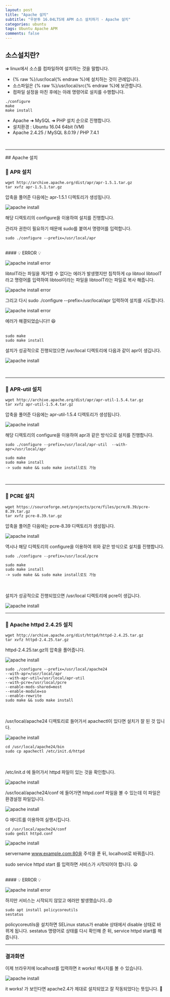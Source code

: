 ```yaml
---  
layout: post  
title: "Apache 설치"  
subtitle: "우분투 16.04LTS에 APM 소스 설치하기 - Apache 설치"  
categories: ubuntu
tags: Ubuntu Apache APM
comments: false  
---  
```


## 소스설치란?
&#10140; linux에서 소스를 컴파일하여 설치하는 것을 말합니다.  
- {% raw %}/usr/local{% endraw %}에 설치하는 것이 관례입니다.  
- 소스파일은 {% raw %}/usr/local/src{% endraw %}에 보관합니다.  
- 컴파일 설정을 마친 후에는 아래 명령어로 설치를 수행합니다.  

```
./configure
make
make install
```

- Apache &#10140; MySQL &#10140; PHP 설치 순으로 진행합니다.  
- 설치환경 : Ubuntu 16.04 64bit (VM)  
- Apache 2.4.25 / MySQL 8.0.19 / PHP 7.4.1  
<br>
<hr>
## Apache 설치

### &#128204; APR 설치 

```
wget http://archive.apache.org/dist/apr/apr-1.5.1.tar.gz  
tar xvfz apr-1.5.1.tar.gz
```

압축을 풀어준 다음에는 apr-1.5.1 디렉토리가 생성됩니다.


![apache install](/assets/apache/step6.JPG)


해당 디렉토리의 configure을 이용하여 설치를 진행합니다.  

관리자 권한이 필요하기 때문에 sudo를 붙여서 명령어를 입력합니다.

```
sudo ./configure --prefix=/usr/local/apr
```

<br>
#### &#128161; ERROR &#128161;

![apache install error](/assets/apache/error2.JPG)


libtolT라는 파일을 제거할 수 없다는 에러가 발생했지만 침착하게 cp libtool libtoolT 라고 명령어를 입력하여
libtool이라는 파일을 libtoolT라는 파일로 복사 해줍니다.  


![apache install error](/assets/apache/error3.JPG)


그리고 다시 sudo ./configure --prefix=/usr/local/apr 입력하여 설치를 시도합니다.  

![apache install error](/assets/apache/error4.JPG)

에러가 해결되었습니다!! &#128518;
<br><br>

```
sudo make
sudo make install  
```

설치가 성공적으로 진행되었으면 /usr/local 디렉토리에 다음과 같이 apr이 생깁니다. 

![apache install](/assets/apache/step4.JPG)

<br>

<hr>

### &#128204; APR-util 설치

```
wget http://archive.apache.org/dist/apr/apr-util-1.5.4.tar.gz  
tar xvfz apr-util-1.5.4.tar.gz  
```

압축을 풀어준 다음에는 apr-util-1.5.4 디렉토리가 생성됩니다.  

![apache install](/assets/apache/step5.JPG)

해당 디렉토리의 configure을 이용하여 apr과 같은 방식으로 설치를 진행합니다.  

```
sudo ./configure --prefix=/usr/local/apr-util  --with-apr=/usr/local/apr  

sudo make  
sudo make install  
-> sudo make && sudo make install로도 가능
```

<br>

<hr>

### &#128204; PCRE 설치

```
wget https://sourceforge.net/projects/pcre/files/pcre/8.39/pcre-8.39.tar.gz  
tar xvfz pcre-8.39.tar.gz  
```

압축을 풀어준 다음에는 pcre-8.39 디렉토리가 생성됩니다.  

![apache install](/assets/apache/step7.JPG)

역시나 해당 디렉토리의 configure을 이용하여 위와 같은 방식으로 설치를 진행합니다.    

```
sudo ./configure --prefix=/usr/local/pcre  

sudo make  
sudo make install  
-> sudo make && sudo make install로도 가능  
```

<br><br>
설치가 성공적으로 진행되었으면 /usr/local 디렉토리에 pcre이 생깁니다. 

![apache install](/assets/apache/step8.JPG)
<br>

<hr>

### &#128204; Apache httpd 2.4.25 설치

```
wget http://archive.apache.org/dist/httpd/httpd-2.4.25.tar.gz  
tar xvfz httpd-2.4.25.tar.gz  
```

httpd-2.4.25.tar.gz의 압축을 풀어줍니다.

![apache install](/assets/apache/step9.JPG)

```
sudo ./configure --prefix=/usr/local/apache24 
--with-apr=/usr/local/apr 
--with-apr-util=/usr/local/apr-util 
--with-pcre=/usr/local/pcre 
--enable-mods-shared=most 
--enable-module=so 
--enable-rewrite  
sudo make && sudo make install  
```

<br><br>
/usr/local/apache24 디렉토리로 들어가서 apachectl이 있다면 설치가 잘 된 것 입니다.   
 
![apache install](/assets/apache/step10.JPG)

```
cd /usr/local/apache24/bin
sudo cp apachectl /etc/init.d/httpd
```

<br><br>
/etc/init.d 에 들어가서 httpd 파일이 있는 것을 확인합니다.  

![apache install](/assets/apache/step11.JPG)

/usr/local/apache24/conf 에 들어가면 httpd.conf 파일을 볼 수 있는데 이 파일은 환경설정 파일입니다.

![apache install](/assets/apache/step12.JPG)

G 에디트를 이용하여 실행시킵니다.

```
cd /usr/local/apache24/conf
sudo gedit httpd.conf
```

![apache install](/assets/apache/step13.JPG)

servername www.example.com:80을 주석을 푼 뒤, localhost로 바꿔줍니다.

sudo service httpd start 를 입력하면 서비스가 시작되어야 합니다. &#128550;

<br>
#### &#128161; ERROR &#128161;

![apache install error](/assets/apache/error5.JPG)

하지만 서비스는 시작되지 않았고 에러만 발생했습니다..&#128545;

```
sudo apt install policycoreutils
sestatus
```

policycoreutils을 설치하면 SELinux status가 enable 상태에서 disable 상태로 바뀌게 됩니다.
sestatus 명령어로 상태를 다시 확인해 준 뒤, service httpd start를 해줍니다.
<br>

<hr>

### 결과화면

이제 브라우저에 localhost를 입력하면  it works! 메시지를 볼 수 있습니다.

![apache install](/assets/apache/result.JPG)

it works! 가 보인다면
apache2.4가 제대로 설치되었고 잘 작동되었다는 뜻입니다. &#128582;








